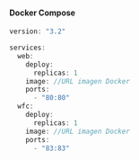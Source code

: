 <h4 style="text-transform: none;"> Docker Compose</h4>

```Groovy
version: "3.2"

services:
  web:
    deploy:
      replicas: 1
    image: //URL imagen Docker
    ports:
      - "80:80"
  wfc:
    deploy:
      replicas: 1
    image: //URL imagen Docker
    ports:
      - "83:83"
```